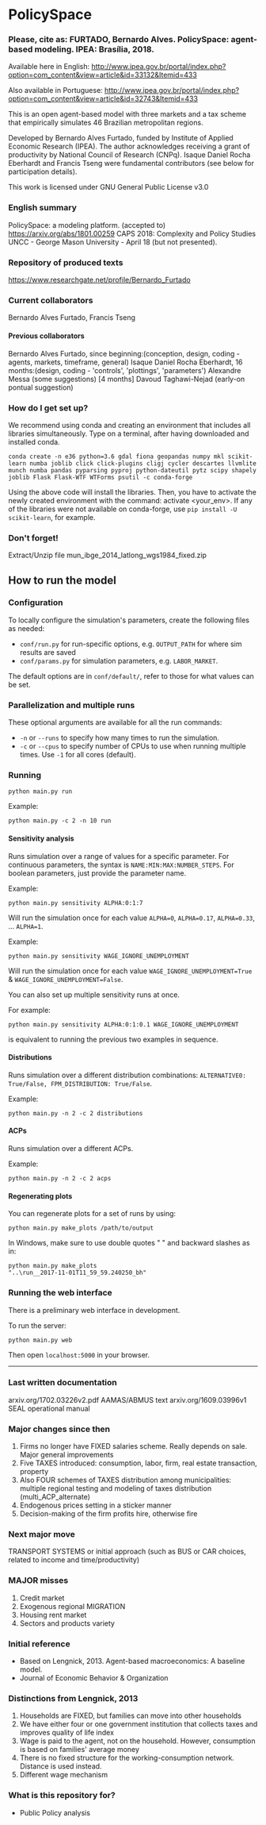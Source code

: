 # PolicySpace

### Please, cite as: FURTADO, Bernardo Alves. PolicySpace: agent-based modeling. IPEA: Brasília, 2018.
Available here in English: http://www.ipea.gov.br/portal/index.php?option=com_content&view=article&id=33132&Itemid=433

Also available in Portuguese: 
http://www.ipea.gov.br/portal/index.php?option=com_content&view=article&id=32743&Itemid=433

This is an open agent-based model with three markets and a tax scheme that empirically simulates 46 Brazilian
metropolitan regions.

Developed by Bernardo Alves Furtado, funded by Institute of Applied Economic Research (IPEA).
The author acknowledges receiving a grant of productivity by National Council of Research (CNPq). Isaque Daniel Rocha Eberhardt and Francis Tseng were fundamental contributors (see below for participation details).

This work is licensed under GNU General Public License v3.0

### English summary 

PolicySpace: a modeling platform. (accepted to) https://arxiv.org/abs/1801.00259
CAPS 2018: Complexity and Policy Studies
UNCC - George Mason University - April 18 (but not presented).

### Repository of produced texts
https://www.researchgate.net/profile/Bernardo_Furtado

### Current collaborators
Bernardo Alves Furtado, Francis Tseng

#### Previous collaborators
Bernardo Alves Furtado, since beginning:(conception, design, coding - agents, markets, timeframe, general)
Isaque Daniel Rocha Eberhardt, 16 months:(design, coding - 'controls', 'plottings', 'parameters')
Alexandre Messa (some suggestions) [4 months]
Davoud Taghawi-Nejad (early-on pontual suggestion)

### How do I get set up?

We recommend using conda  and creating an environment that includes all libraries simultaneously.
Type on a terminal, after having downloaded and installed conda.

`conda create -n e36 python=3.6 gdal fiona geopandas numpy mkl scikit-learn numba joblib click click-plugins cligj
cycler descartes llvmlite munch numba pandas pyparsing pyproj python-dateutil pytz scipy shapely joblib Flask
Flask-WTF WTForms psutil -c conda-forge`

Using the above code will install the libraries.
Then, you have to activate the newly created environment with the command: activate <your_env>.
If any of the libraries were not available on conda-forge, use `pip install -U scikit-learn`, for example.

### Don't forget!

Extract/Unzip file mun_ibge_2014_latlong_wgs1984_fixed.zip

## How to run the model ##

### Configuration

To locally configure the simulation's parameters, create the following files as needed:

- `conf/run.py` for run-specific options, e.g. `OUTPUT_PATH` for where sim results are saved
- `conf/params.py` for simulation parameters, e.g. `LABOR_MARKET`.

The default options are in `conf/default/`, refer to those for what values can be set.

### Parallelization and multiple runs

These optional arguments are available for all the run commands:

- `-n` or `--runs` to specify how many times to run the simulation.
- `-c` or `--cpus` to specify number of CPUs to use when running multiple times. Use `-1` for all cores (default).

### Running

```
python main.py run
```

Example:

```
python main.py -c 2 -n 10 run
```

#### Sensitivity analysis

Runs simulation over a range of values for a specific parameter. For continuous parameters, the syntax is
`NAME:MIN:MAX:NUMBER_STEPS`. For boolean parameters, just provide the parameter name.

Example:

```
python main.py sensitivity ALPHA:0:1:7
```

Will run the simulation once for each value `ALPHA=0`, `ALPHA=0.17`, `ALPHA=0.33`, ... `ALPHA=1`.

Example:

```
python main.py sensitivity WAGE_IGNORE_UNEMPLOYMENT
```

Will run the simulation once for each value `WAGE_IGNORE_UNEMPLOYMENT=True` & `WAGE_IGNORE_UNEMPLOYMENT=False`.

You can also set up multiple sensitivity runs at once.

For example:

```
python main.py sensitivity ALPHA:0:1:0.1 WAGE_IGNORE_UNEMPLOYMENT
```

is equivalent to running the previous two examples in sequence.


#### Distributions

Runs simulation over a different distribution combinations: `ALTERNATIVE0: True/False, FPM_DISTRIBUTION: True/False`.

Example:

```
python main.py -n 2 -c 2 distributions
```


#### ACPs

Runs simulation over a different ACPs.

Example:

```
python main.py -n 2 -c 2 acps
```

#### Regenerating plots

You can regenerate plots for a set of runs by using:

```
python main.py make_plots /path/to/output
```

In Windows, make sure to use double quotes " " and backward slashes as in:

```
python main.py make_plots
"..\run__2017-11-01T11_59_59.240250_bh"
```

### Running the web interface

There is a preliminary web interface in development.

To run the server:

```
python main.py web
```

Then open `localhost:5000` in your browser.

---

### Last written documentation
arxiv.org/1702.03226v2.pdf AAMAS/ABMUS text
arxiv.org/1609.03996v1 SEAL operational manual

### Major changes since then
1. Firms no longer have FIXED salaries scheme. Really depends on sale. Major general improvements
2. Five TAXES introduced: consumption, labor, firm, real estate transaction, property
3. Also FOUR schemes of TAXES distribution among municipalities: multiple regional testing and modeling of taxes
distribution (multi_ACP_alternate)
4. Endogenous prices setting in a sticker manner
5. Decision-making of the firm profits hire, otherwise fire

### Next major move
TRANSPORT SYSTEMS or initial approach (such as BUS or CAR choices, related to income and time/productivity)

### MAJOR misses
1. Credit market
2. Exogenous regional MIGRATION
3. Housing rent market
4. Sectors and products variety

### Initial reference ###
* Based on Lengnick, 2013. Agent-based  macroeconomics:  A  baseline  model.
* Journal of Economic Behavior & Organization

### Distinctions from Lengnick, 2013 ###
1. Households are FIXED, but families can move into other households
2. We have either four or one government institution that collects taxes and improves quality of life index
3. Wage is paid to the agent, not on the household. However, consumption is based on families' average money
4. There is no fixed structure for the working-consumption network. Distance is used instead.
5. Different wage mechanism

### What is this repository for?
* Public Policy analysis
